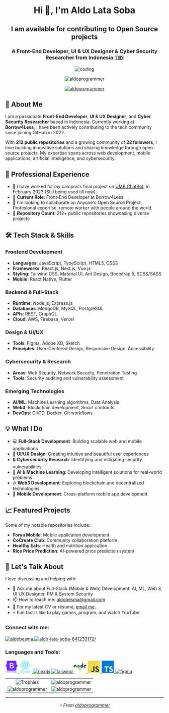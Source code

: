 <h1 align="center">Hi 👋, I'm Aldo Lata Soba</h1>
<h2 align="center">I am available for contributing to Open Source projects</h2>
<h3 align="center">A Front-End Developer, UI & UX Designer & Cyber Security Researcher from Indonesia 🇮🇩</h3>

<p align="center">
  <img align="center" alt="coding" width="400" src="https://media.tenor.com/rePDfDWO3XoAAAAd/hacking.gif">
</p>

<p align="center">
  <img src="https://komarev.com/ghpvc/?username=aldoprogrammer&label=Profile%20views&color=0e75b6&style=flat" alt="aldoprogrammer" />
</p>

<p align="center">
  <a href="https://github.com/ryo-ma/github-profile-trophy">
    <img src="https://github-profile-trophy.vercel.app/?username=aldoprogrammer" alt="aldoprogrammer" />
  </a>
</p>

## 🚀 About Me

I am a passionate **Front-End Developer**, **UI & UX Designer**, and **Cyber Security Researcher** based in Indonesia. Currently working at **Borrow4Less**, I have been actively contributing to the tech community since joining GitHub in 2022.

With **212 public repositories** and a growing community of **22 followers**, I love building innovative solutions and sharing knowledge through open-source projects. My expertise spans across web development, mobile applications, artificial intelligence, and cybersecurity.

## 💼 Professional Experience

- 🔭 I have worked for my campus's final project on <a href="https://simaru.umb.ac.id/register">UMB ChatBot</a>, in February 2023 (Still being used till now).
- 🏢 **Current Role**: Front-End Developer at Borrow4Less
- 👯 I'm looking to collaborate on Anyone's Open Source Project, Profesional expertise, remote worker with people around the world.
- 🌟 **Repository Count**: 212+ public repositories showcasing diverse projects

## 🛠️ Tech Stack & Skills

### Frontend Development
- **Languages**: JavaScript, TypeScript, HTML5, CSS3
- **Frameworks**: React.js, Next.js, Vue.js
- **Styling**: Tailwind CSS, Material UI, Ant Design, Bootstrap 5, SCSS/SASS
- **Mobile**: React Native, Flutter

### Backend & Full-Stack
- **Runtime**: Node.js, Express.js
- **Databases**: MongoDB, MySQL, PostgreSQL
- **APIs**: REST, GraphQL
- **Cloud**: AWS, Firebase, Vercel

### Design & UI/UX
- **Tools**: Figma, Adobe XD, Sketch
- **Principles**: User-Centered Design, Responsive Design, Accessibility

### Cybersecurity & Research
- **Areas**: Web Security, Network Security, Penetration Testing
- **Tools**: Security auditing and vulnerability assessment

### Emerging Technologies
- **AI/ML**: Machine Learning algorithms, Data Analysis
- **Web3**: Blockchain development, Smart contracts
- **DevOps**: CI/CD, Docker, Git workflows

## 💡 What I Do

- 💻 **Full-Stack Development**: Building scalable web and mobile applications
- 🎨 **UI/UX Design**: Creating intuitive and beautiful user experiences
- 🔒 **Cybersecurity Research**: Identifying and mitigating security vulnerabilities
- 🤖 **AI & Machine Learning**: Developing intelligent solutions for real-world problems
- 🌐 **Web3 Development**: Exploring blockchain and decentralized technologies
- 📱 **Mobile Development**: Cross-platform mobile app development

## 📈 Featured Projects

Some of my notable repositories include:
- **Forya Mobile**: Mobile application development
- **CoCreate Club**: Community collaboration platform
- **Healthy Eats**: Health and nutrition application
- **Rice Price Prediction**: AI-powered price prediction system

## 💬 Let's Talk About

I love discussing and helping with:
- 💬 Ask me about Full-Stack (Mobile & Web) Development, AI, ML, Web 3, UI UX Designer, PM & System Security
- 📫 How to reach me: aldobesma@gmail.com
- 📄 For my latest CV or résumé, <a href="mailto:aldobesma@gmail.com">email me</a>.
- ⚡ Fun fact: I like to play games, program, and watch YouTube.

<h3 align="left">Connect with me:</h3>
<p align="left">
  <a href="https://dev.to/aldobesma" target="blank">
    <img align="center" src="https://raw.githubusercontent.com/rahuldkjain/github-profile-readme-generator/master/src/images/icons/Social/devto.svg" alt="aldobesma" height="30" width="40" />
  </a>
  <a href="https://www.linkedin.com/in/aldols" target="blank">
    <img align="center" src="https://raw.githubusercontent.com/rahuldkjain/github-profile-readme-generator/master/src/images/icons/Social/linked-in-alt.svg" alt="aldo-lata-soba-841233172/" height="30" width="40" />
  </a>
</p>

<h3 align="left">Languages and Tools:</h3>
<p align="left">
  <a href="https://getbootstrap.com" target="_blank" rel="noreferrer">
    <img src="https://raw.githubusercontent.com/devicons/devicon/master/icons/bootstrap/bootstrap-plain-wordmark.svg" alt="bootstrap" width="40" height="40"/>
  </a>
  <a href="https://reactjs.org/" target="_blank" rel="noreferrer">
    <img src="https://raw.githubusercontent.com/devicons/devicon/master/icons/react/react-original-wordmark.svg" alt="react" width="40" height="40"/>
  </a>
  <a href="https://nextjs.org/" target="_blank" rel="noreferrer">
    <img src="https://cdn.worldvectorlogo.com/logos/nextjs-2.svg" alt="nextjs" width="40" height="40"/>
  </a>
  <a href="https://tailwindcss.com/" target="_blank" rel="noreferrer">
    <img src="https://www.vectorlogo.zone/logos/tailwindcss/tailwindcss-icon.svg" alt="tailwind" width="40" height="40"/>
  </a>
  <a href="https://nodejs.org" target="_blank" rel="noreferrer">
    <img src="https://raw.githubusercontent.com/devicons/devicon/master/icons/nodejs/nodejs-original-wordmark.svg" alt="nodejs" width="40" height="40"/>
  </a>
  <a href="https://www.javascript.com/" target="_blank" rel="noreferrer">
    <img src="https://raw.githubusercontent.com/devicons/devicon/master/icons/javascript/javascript-original.svg" alt="javascript" width="40" height="40"/>
  </a>
  <a href="https://www.typescriptlang.org/" target="_blank" rel="noreferrer">
    <img src="https://raw.githubusercontent.com/devicons/devicon/master/icons/typescript/typescript-original.svg" alt="typescript" width="40" height="40"/>
  </a>
  <a href="https://www.figma.com/" target="_blank" rel="noreferrer">
    <img src="https://www.vectorlogo.zone/logos/figma/figma-icon.svg" alt="figma" width="40" height="40"/>
  </a>
</p>

<div align="center">
  <table>
    <tr>
      <td align="center">
        <img src="https://github-profile-trophy.vercel.app/?username=aldoprogrammer&theme=onedark&column=3&row=1&margin-w=15&margin-h=15&no-frame=true&no-bg=true" alt="Trophies" />
      </td>
      <td align="center">
        <img src="https://github-readme-stats.vercel.app/api?username=aldoprogrammer&show_icons=true&locale=en&theme=tokyonight" alt="aldoprogrammer" />
      </td>
    </tr>
    <tr>
      <td align="center">
        <img src="https://github-readme-streak-stats.herokuapp.com/?user=aldoprogrammer&theme=tokyonight" alt="aldoprogrammer" />
      </td>
      <td align="center">
        <img src="https://github-readme-stats.vercel.app/api/top-langs?username=aldoprogrammer&show_icons=true&locale=en&layout=compact&theme=tokyonight" alt="aldoprogrammer" />
      </td>
    </tr>
  </table>
</div>

---
<p align="center">
  <i>⭐️ From <a href="https://github.com/aldoprogrammer">aldoprogrammer</a></i>
</p>
